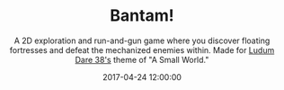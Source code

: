---
title: Bantam!
subtitle: A 2D exploration and run-and-gun game where you discover floating fortresses and defeat the mechanized enemies within. Made for <a href="https://ldjam.com/events/ludum-dare/38/bantam">Ludum Dare 38's</a> theme of "A Small World."
date: 2017-04-24 12:00:00
tags: [project, dev, design, games]
thumbnail_image: bantam-screenshot-background.png
screenshot_1: bantam-screenshot-1.png
screenshot_2: bantam-screenshot-2.png
screenshot_3: bantam-screenshot-3.png
secondary_button_text: itch.io
secondary_button_link: https://dylanilvento.itch.io/bantam
background_rgb: rgb(187,210,255
made_using: [unity, aesprite]
---